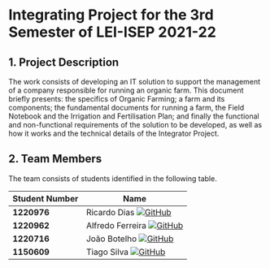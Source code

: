 # Integrating Project for the 3rd Semester of LEI-ISEP 2021-22

## 1. Project Description

The work consists of developing an IT solution to support the management of a company responsible for running an organic farm. 
This document briefly presents: the specifics of Organic Farming; a farm and its components; the fundamental documents for running a farm, the Field Notebook and the Irrigation and Fertilisation Plan; and finally the functional and non-functional requirements of the solution to be developed, as well as how it works and the technical details of the Integrator Project.

## 2. Team Members

The team consists of students identified in the following table.

| Student Number | Name             |
|----------------|------------------|
| **1220976**    | Ricardo Dias [![GitHub](https://img.shields.io/badge/GitHub-181717?logo=github&logoColor=white&style=flat-square)](https://github.com/Smurfix7)|
| **1220962**    | Alfredo Ferreira [![GitHub](https://img.shields.io/badge/GitHub-181717?logo=github&logoColor=white&style=flat-square)](https://github.com/AlfredoFerreira04) |
| **1220716**    | João Botelho [![GitHub](https://img.shields.io/badge/GitHub-181717?logo=github&logoColor=white&style=flat-square)](https://github.com/Fumetsun)    |
| **1150609**    | Tiago Silva [![GitHub](https://img.shields.io/badge/GitHub-181717?logo=github&logoColor=white&style=flat-square)](https://github.com/Bluburry) |
